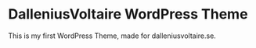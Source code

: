 # DalleniusVoltaire WordPress Theme

This is my first WordPress Theme, made for dalleniusvoltaire.se.
